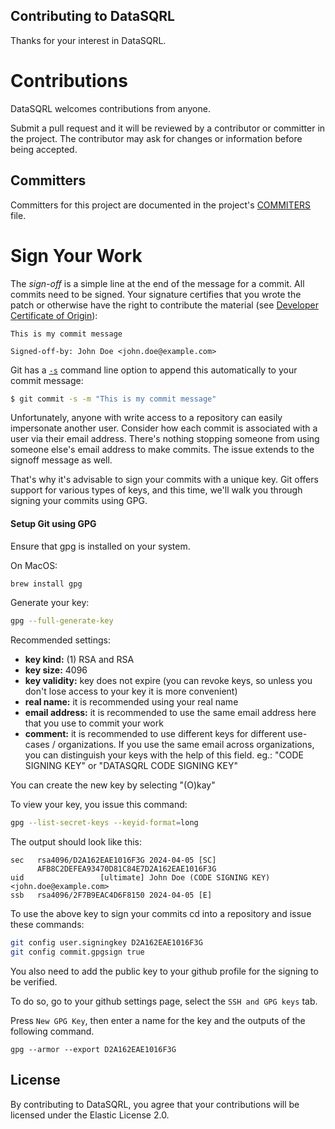 ## Contributing to DataSQRL
Thanks for your interest in DataSQRL. 

# Contributions

DataSQRL welcomes contributions from anyone.

Submit a pull request and it will be reviewed by a contributor or committer in the project. The 
contributor may ask for changes or information before being accepted.

## Committers

Committers for this project are documented in the project's [COMMITERS](COMMITTERS.md) file.

# Sign Your Work

The _sign-off_ is a simple line at the end of the message for a commit. All commits need to be signed.
Your signature certifies that you wrote the patch or otherwise have the right to contribute the material
(see [Developer Certificate of Origin](https://developercertificate.org)):

```
This is my commit message

Signed-off-by: John Doe <john.doe@example.com>
```

Git has a [`-s`](https://git-scm.com/docs/git-commit#Documentation/git-commit.txt---signoff) command line option to
append this automatically to your commit message:

```bash
$ git commit -s -m "This is my commit message"
```

Unfortunately, anyone with write access to a repository can easily impersonate another user.
Consider how each commit is associated with a user via their email address.
There's nothing stopping someone from using someone else's email address to make commits.
The issue extends to the signoff message as well.

That's why it's advisable to sign your commits with a unique key. Git offers support for various types of keys,
and this time, we'll walk you through signing your commits using GPG.

#### Setup Git using GPG

Ensure that gpg is installed on your system.

On MacOS:
```bash
brew install gpg
```

Generate your key:
```bash
gpg --full-generate-key
```

Recommended settings:
- **key kind:** (1) RSA and RSA
- **key size:** 4096
- **key validity:** key does not expire
  (you can revoke keys, so unless you don't lose access to your key it is more convenient)
- **real name:** it is recommended using your real name
- **email address:** it is recommended to use the same email address here that you use to commit your work
- **comment:** it is recommended to use different keys for different use-cases / organizations.
  If you use the same email across organizations, you can distinguish your keys with the help of this field.
  eg.: "CODE SIGNING KEY" or "DATASQRL CODE SIGNING KEY"

You can create the new key by selecting "(O)kay"

To view your key, you issue this command:
```bash
gpg --list-secret-keys --keyid-format=long
```

The output should look like this:
```
sec   rsa4096/D2A162EAE1016F3G 2024-04-05 [SC]
      AFB8C2DEFEA93470D81C84E7D2A162EAE1016F3G
uid                 [ultimate] John Doe (CODE SIGNING KEY) <john.doe@example.com>
ssb   rsa4096/2F7B9EAC4D6F8150 2024-04-05 [E]
```

To use the above key to sign your commits cd into a repository and issue these commands:
```bash
git config user.signingkey D2A162EAE1016F3G
git config commit.gpgsign true
```

You also need to add the public key to your github profile for the signing to be verified. 

To do so, go to your github settings page, select the `SSH and GPG keys` tab. 

Press `New GPG Key`, then enter a name for the key and the outputs of the following command. 

```
gpg --armor --export D2A162EAE1016F3G
```

## License
By contributing to DataSQRL, you agree that your contributions will be licensed under the Elastic License 2.0.
